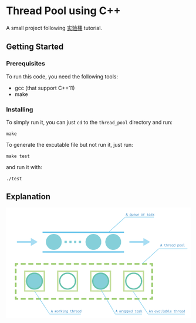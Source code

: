 # Thread Pool using C++
A small project following [实验楼](https://www.shiyanlou.com/courses/565) tutorial.

## Getting Started

### Prerequisites

To run this code, you need the following tools:
- gcc (that support C++11)
- make

### Installing

To simply run it, you can just `cd` to the `thread_pool` directory and run:
```
make
```

To generate the excutable file but not run it, just run:
```
make test
```

and run it with:
```
./test
```

## Explanation
![](threadpool_1.png) 
